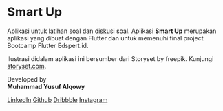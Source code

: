 # Smart Up

Aplikasi untuk latihan soal dan diskusi soal.
Aplikasi <b>Smart Up</b> merupakan aplikasi yang dibuat dengan Flutter dan untuk memenuhi final project Bootcamp Flutter Edspert.id.</p>
             <p>Ilustrasi didalam aplikasi ini bersumber dari Storyset by freepik. Kunjungi <a href="https://storyset.com/">storyset.com</a>.</p>
             <p>Developed by<br /><b>Muhammad Yusuf Alqowy</b></p>
             <p><a href="https://www.linkedin.com/in/yusufalqowy/">LinkedIn</a> <a href="https://github.com/yusufalqowy">Github</a> <a href="https://dribbble.com/yusufalqowy">Dribbble</a>&nbsp;<a href="https://www.instagram.com/yusufalqowy/">Instagram</a>&nbsp;</p>

